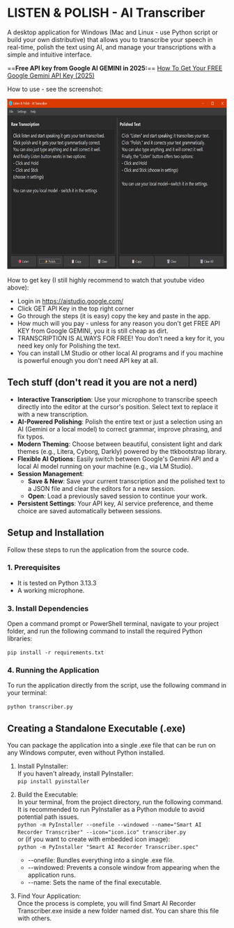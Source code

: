 # **LISTEN & POLISH -  AI Transcriber**

A desktop application for Windows (Mac and Linux - use Python script or build your own distributive) that allows you to transcribe your speech in real-time, polish the text using AI, and manage your transcriptions with a simple and intuitive interface.

==**Free API key from Google AI GEMINI in 2025:**== [How To Get Your FREE Google Gemini API Key (2025)](https://youtu.be/6BRyynZkvf0?si=1DJ6NHVoif5fRpCr)

How to use - see the screenshot:

<img src="listen-and-polish.png" width="714" height="389">

How to get key (I still highly recommend to watch that youtube video above):
- Login in https://aistudio.google.com/
- Click GET API Key in the top right corner
- Go through the steps (it is easy) copy the key and paste in the app.
- How much will you pay - unless for any reason you don't get FREE API KEY from Google GEMINI, you it is still cheap as dirt.
- TRANSCRIPTION IS ALWAYS FOR FREE! You don't need a key for it, you need key only for Polishing the text.
- You can install LM Studio or other local AI programs and if you machine is powerful enough you don't need API key at all.

## **Tech stuff (don't read it you are not a nerd)**

- **Interactive Transcription**: Use your microphone to transcribe speech directly into the editor at the cursor's position. Select text to replace it with a new transcription.
- **AI-Powered Polishing**: Polish the entire text or just a selection using an AI (Gemini or a local model) to correct grammar, improve phrasing, and fix typos.
- **Modern Theming**: Choose between beautiful, consistent light and dark themes (e.g., Litera, Cyborg, Darkly) powered by the ttkbootstrap library.
- **Flexible AI Options**: Easily switch between Google's Gemini API and a local AI model running on your machine (e.g., via LM Studio).
- **Session Management**:
    - **Save & New**: Save your current transcription and the polished text to a JSON file and clear the editors for a new session.
    - **Open**: Load a previously saved session to continue your work.
- **Persistent Settings**: Your API key, AI service preference, and theme choice are saved automatically between sessions.

## **Setup and Installation**

Follow these steps to run the application from the source code.

### **1\. Prerequisites**

- It is tested on Python 3.13.3
- A working microphone.

### **3\. Install Dependencies**

Open a command prompt or PowerShell terminal, navigate to your project folder, and run the following command to install the required Python libraries:

`pip install -r requirements.txt`

### **4\. Running the Application**

To run the application directly from the script, use the following command in your terminal:

`python transcriber.py`

## **Creating a Standalone Executable (.exe)**

You can package the application into a single .exe file that can be run on any Windows computer, even without Python installed.

1.  Install PyInstaller:  
    If you haven't already, install PyInstaller:  
    `pip install pyinstaller`
    
2.  Build the Executable:  
    In your terminal, from the project directory, run the following command. It is recommended to run PyInstaller as a Python module to avoid potential path issues.  
    `python -m PyInstaller --onefile --windowed --name="Smart AI Recorder Transcriber" --icon="icon.ico" transcriber.py`  
    or (if you want to create with embedded icon image):  
    `python -m PyInstaller "Smart AI Recorder Transcriber.spec"`
    
    - \--onefile: Bundles everything into a single .exe file.
    - \--windowed: Prevents a console window from appearing when the application runs.
    - \--name: Sets the name of the final executable.
3.  Find Your Application:  
    Once the process is complete, you will find Smart AI Recorder Transcriber.exe inside a new folder named dist. You can share this file with others.